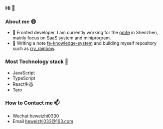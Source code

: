 ### Hi 👋

<!--
**LazyTraveller/LazyTraveller** is a ✨ _special_ ✨ repository because its `README.md` (this file) appears on your GitHub profile.

Here are some ideas to get you started:

- 🔭 I’m currently working on ...
- 🌱 I’m currently learning ...
- 👯 I’m looking to collaborate on ...
- 🤔 I’m looking for help with ...
- 💬 Ask me about ...
- 📫 How to reach me: ...
- 😄 Pronouns: ...
- ⚡ Fun fact: ...
-->
### About me 😄 
- 🔭 Fronted developer, I am currently working for the [gmfe](https://github.com/gmfe) in Shenzhen, mainly focus on SaaS system and miniprogram.
- 📖 Writing a note [fe-knowledge-system](https://lazytraveller.github.io/vuepress-fe-note) and building myself repository such as  [rry_rainbow](https://github.com/LazyTraveller/rry_rainbow).

### Most Technology stack 🤔
- JavaScript
- TypeScript
- React生态
- Taro

### How to Contact me 📫 
- Wechat heweizhi0330
- Email heweizhi033@163.com

<!-- ### Gitlab Work Record -->
<!-- ![gitlab work record](https://files.catbox.moe/idpxjz.png) -->
